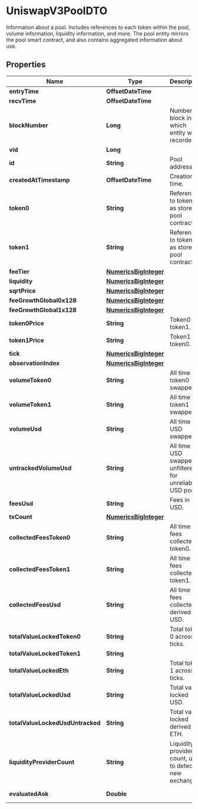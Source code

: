 

# UniswapV3PoolDTO

Information about a pool. Includes references to each token within the pool, volume information, liquidity information, and more. The pool entity mirrors the pool smart contract, and also contains aggregated information about use.

## Properties

| Name | Type | Description | Notes |
|------------ | ------------- | ------------- | -------------|
|**entryTime** | **OffsetDateTime** |  |  [optional] |
|**recvTime** | **OffsetDateTime** |  |  [optional] |
|**blockNumber** | **Long** | Number of block in which entity was recorded. |  [optional] |
|**vid** | **Long** |  |  [optional] |
|**id** | **String** | Pool address. |  [optional] |
|**createdAtTimestamp** | **OffsetDateTime** | Creation time. |  [optional] |
|**token0** | **String** | Reference to token0 as stored in pool contract. |  [optional] |
|**token1** | **String** | Reference to token1 as stored in pool contract. |  [optional] |
|**feeTier** | [**NumericsBigInteger**](NumericsBigInteger.md) |  |  [optional] |
|**liquidity** | [**NumericsBigInteger**](NumericsBigInteger.md) |  |  [optional] |
|**sqrtPrice** | [**NumericsBigInteger**](NumericsBigInteger.md) |  |  [optional] |
|**feeGrowthGlobal0x128** | [**NumericsBigInteger**](NumericsBigInteger.md) |  |  [optional] |
|**feeGrowthGlobal1x128** | [**NumericsBigInteger**](NumericsBigInteger.md) |  |  [optional] |
|**token0Price** | **String** | Token0 per token1. |  [optional] |
|**token1Price** | **String** | Token1 per token0. |  [optional] |
|**tick** | [**NumericsBigInteger**](NumericsBigInteger.md) |  |  [optional] |
|**observationIndex** | [**NumericsBigInteger**](NumericsBigInteger.md) |  |  [optional] |
|**volumeToken0** | **String** | All time token0 swapped. |  [optional] |
|**volumeToken1** | **String** | All time token1 swapped. |  [optional] |
|**volumeUsd** | **String** | All time USD swapped. |  [optional] |
|**untrackedVolumeUsd** | **String** | All time USD swapped, unfiltered for unreliable USD pools. |  [optional] |
|**feesUsd** | **String** | Fees in USD. |  [optional] |
|**txCount** | [**NumericsBigInteger**](NumericsBigInteger.md) |  |  [optional] |
|**collectedFeesToken0** | **String** | All time fees collected token0. |  [optional] |
|**collectedFeesToken1** | **String** | All time fees collected token1. |  [optional] |
|**collectedFeesUsd** | **String** | All time fees collected derived USD. |  [optional] |
|**totalValueLockedToken0** | **String** | Total token 0 across all ticks. |  [optional] |
|**totalValueLockedToken1** | **String** |  |  [optional] |
|**totalValueLockedEth** | **String** | Total token 1 across all ticks. |  [optional] |
|**totalValueLockedUsd** | **String** | Total value locked USD. |  [optional] |
|**totalValueLockedUsdUntracked** | **String** | Total value locked derived ETH. |  [optional] |
|**liquidityProviderCount** | **String** | Liquidity providers count, used to detect new exchanges. |  [optional] |
|**evaluatedAsk** | **Double** |  |  [optional] [readonly] |



